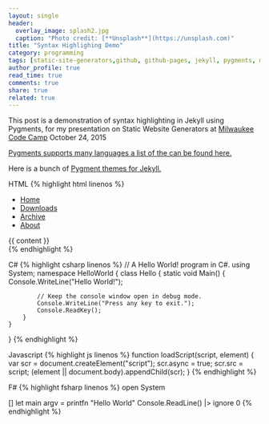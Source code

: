 ```yaml
---
layout: single 
header: 
  overlay_image: splash2.jpg
  caption: "Photo credit: [**Unsplash**](https://unsplash.com)" 
title: "Syntax Highlighing Demo"
category: programming
tags: [static-site-generators,github, github-pages, jekyll, pygments, milwaukee-code-camp-2015]
author_profile: true
read_time: true
comments: true
share: true
related: true
---
```


This post is a demonstration of syntax highlighting in Jekyll using Pygments, for my presentation  on Static Website Generators at [Milwaukee Code Camp](http://www.milwaukeecodecamp.com)
October 24, 2015 [](http://www.milwaukeecodecamp.com)

[Pygments supports many languages a list of the can be found here.](http://haisum.github.io/2014/11/07/jekyll-pygments-supported-highlighters)

Here is a bunch of [Pygment themes for Jekyll.](http://jwarby.github.io/jekyll-pygments-themes/languages/javascript.html)

HTML
{% highlight html linenos %}
<div id="topbar" class="pure-menu pure-menu-open pure-menu-horizontal">
        <ul>
          <li><a href="/">Home</a></li>
          <li><a href="/downloads">Downloads</a></li>
          <li><a href="/archive">Archive</a></li>
          <li><a href="/about">About</a></li>
        </ul>
      </div>
      <div class="left">
        {{ content }}
      </div>
</div>
{% endhighlight %}

C#
{% highlight csharp linenos %}
// A Hello World! program in C#.
using System;
namespace HelloWorld
{
    class Hello 
    {
        static void Main() 
        {
            Console.WriteLine("Hello World!");

            // Keep the console window open in debug mode.
            Console.WriteLine("Press any key to exit.");
            Console.ReadKey();
        }
    }
}
{% endhighlight %}

Javascript
{% highlight js linenos %}
function loadScript(script, element) {
        var scr = document.createElement("script");
        scr.async = true;
        scr.src = script;
        (element || document.body).appendChild(scr);
}
{% endhighlight %}

F#
{% highlight fsharp linenos %}
open System

[<EntryPoint>]
let main argv = 
    printfn "Hello World" 
    Console.ReadLine() |> ignore
    0 
{% endhighlight %}

